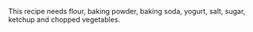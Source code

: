 This recipe needs flour, baking powder, baking soda, yogurt, salt, sugar, ketchup and chopped vegetables. 